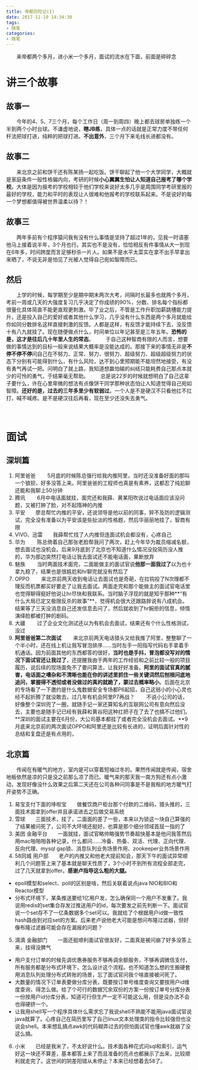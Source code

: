 ```yaml
---
title: 帝都历险记(1)
date: 2017-11-19 14:34:30
tags:
- 随笔
categories:
- 随笔
---
```


　　来帝都两个多月，进小米一个多月，面试的流水在下面，前面是碎碎念
# 讲三个故事
## 故事一
　　今年的4、5、7三个月，每个工作日（周一到周四）晚上都去球房单独练一个半到两个小时台球。不谦虚地说，**瞎JB练**，具体一点的话就是正常力度不带任何杆法把球打进，纯粹的把球打进。**不出意外**，三个月下来毛线长进都没有。
## 故事二
　　来北京之前和饼干还有陈某扬一起吃饭。饼干聊起了他一个大学同学，大概就是家庭条件一般性格偏内向，考研的时候**小心翼翼生怕让人知道自己报考了哪个学校**。大体是因为报考的学校相较于他们学校来说好太多几乎是周围同学考研里报的最好的学校，能力和平时的表现让人很难和他报考的学校联系起来。不是说好的每一个梦想都值得被世界温柔以待？！
## 故事三
　　两年多前有个程序猿问我有没有什么事情是坚持了超过1年的，见我一时语塞他马上接着说半年，3个月也行。其实也不是没有，恰恰相反有件事情从大一到现在6年多，时间跨度而言足够秒杀一片人。如果不是水平太菜实在拿不出手早拿出来晒了，不说无非是怕见了光被人觉得自己宛如智障而已。

## 然后
　　上学的时候，每学期至少是期中期末两次大考，间隔时长最多也就两个多月，考前一周或几天的大强度复习几乎决定了你成绩的90%，分数、排名每个指标都很量化具体简直不能更直观更刺激。毕了业之后，不管是工作升职加薪跳槽能力提升，还是投入自己的爱好或者其他什么学习，几乎没有什么东西是两个多月就能给你如同分数排名这样直接刺激的反馈。人都是这样，有反馈才能持续下去，没反馈十有八九就挂了。现在随便做点什么，时间单位以年记甚至是三年五年。**恐怖的是，这才是往后几十年里人生的常态**。
　　于自己这种智商有限的人而言，想要做的事情达到的目标一般来说结果大概率是没能达成的。那接下来的事情无非是**不停不停不停**问自己在不努力、正常、努力、很努力、超级努力、超级超级努力的状态下分别有可能得到什么，有什么风险，达不到心里预期能不能坦然地接受，有没有勇气再试一把。问明白了就上路，我知道想赢怕输的纠结只能耗费自己那点本就少的可怜的勇气，于结果毫无帮助。
　　总是说22岁的时候就想明白了自己这辈子要什么，许在心里卑微的想法有点像饼干同学那种状态怕让人知道觉得自己宛如智障。**还好的是，过去的三年多里少有软弱过**。一个人是不是硬汉不只看他扛不扛打，喊不喊疼。是不是硬汉往后再看，现在至少还没失去勇气。

<!--
    三年前9月份校招去了小米在南京大学的宣讲会，那正是小米要上天的时候。竞争对手华为、OV什么的还没起来。今日头条和滴滴也还没现在这么声势浩大，好像除了BAT和华为，美团、小米、京东就是准一线档了。宣讲会听完自己默默回了学校简历也没投。丧心病狂的是，三年前小米校招的那句标语自己至今还记得，**我们的征途是星辰和大海**。小米于自己而言是当下这个阶段能争取到的最好的公司，感谢过去半年里帮过我内推了各种公司的童鞋。
-->
　　
# 面试

## 深圳篇
1. 阿里爸爸　　 5月底的时候陈总强行给我内推阿里，当时还没准备好面的那叫一个狼狈，好多没答上来。阿里爸爸的工程师也真是有素养，这都忍了纯尬聊还能和我聊上50分钟
2. 腾讯　　 6月中电话面就挂，面完还和我薛、黄某阳吹说过电话面应该没问题，又被打肿了脸，对不起隋神的内推
3. 平安　　廖总帮忙内推的平安，还说领导是他以前的同事，猝不及防的逻辑测试，完全没有准备以为平安该是些扯淡的性格题，然后华丽丽地挂了，智商有限
4. VIVO、迅雷　　我薛帮忙找了人内推但连面试机会都没有，心疼自己
5. 华为　　 陈总倚着自己那张老脸帮我问了两次，赶上今年华为裁员缩减名额，想去面试也没机会。后来9月底到了北京也不知道什么情况没投简历没人推的，华为那边突然打电话让我去面试还不能电话面，果断放弃
6. 魅族　　 当时两面技术面完，二面能做主的面试官说**他那一面我过了**以为也十拿九稳了，结果也是很尴尬和hr聊完就没有然后了
7. OPPO　　 来北京前两天收到电话让去面试也是奇葩，在拉钩投了N次理都不理反而机票都买好要走了让我去面试。两面走完和那个能做主的面试官电话里也觉得聊得挺好他说让hr尽快和我联系。当时脑子浮现的就是知乎那种**“有什么大局已定又极限反杀的故事”**，觉得机会很大还跟路胖说有八成机会。结果等了三天没消息自己还发信息去问了，然后就收到了hr婉拒的信息，倾情演绎脸都被打肿的剧码。
8. 大疆　　 过了企业文化测试还以为有机会去面试，结果还有个什么性格测试，没过
9. **阿里爸爸第二次面试**　　 来北京前两天电话猎头又给我推了阿里，整整聊了一个半小时，还在线上机让我写冒泡排序……当时左手一阳指写代码右手拿着手机通话。因为前面其他的东西都答的很好，**当时也是手抖，冒泡都没写对的情况下面试官还让我过了**，还提醒我由于两年的工作经验和之前比较一般的项目履历，说后续的现场面免不了要问算法，让我好好准备。**阿里的面试官真的腻害，电话面之嘈杂和不清晰也能在你的讲述里抓住一些关键词然后刨根问底地追问，掌握得不透彻或者没做过的真的就跪了，蒙过去概率略小**。后面在北京的专场看了一下邀约是什么鬼数据安全专场都P6起招，自己这弱小的小心灵也经不起折腾了就没敢去，过几年有机会阿里P7再战？
　　不说小公司的话，好像整个深圳兜了一圈，就随手记一家还算知名的互联网公司有意向然后没去，主要也是随手记已经有我薛和黄谷阳这种扛把子在了去了也搞不过他们。**深圳的面试主要在6月份，大公司基本都挂了或者完全没机会去面试。**9月底来北京前的两次面试OPPO和阿里还是比较有长进的，证明后面针对性的总结和复盘还是有点用的，

## 北京篇
　　传闻在有暖气的地方，室内是可以穿着短袖过冬的。果然传闻就是传闻，宿舍地板依然是凉的只是没之前那么凉了而已。暖气来的那天我一南方狗还有点小激动，发现好像没什么效果之后第二天还在公司各种问同事是不是我租的地方暖气打开姿势不正确。
1. 易宝支付下面的哆啦宝　　做餐饮商户柜台那个付款的二维码，猎头推的，三面技术面拿到offer并且承诺进去之后做交易系统
2. 雪球　　三面技术，挂了，二面面的差了一些，本来以为锁这一块自己算强的了结果被问死了，公司不大环境还挺好，也算是那个细分领域首屈一指的了
3. 美团 金融平台　　一面就挂，面试官略帅略强势节奏超快基本是他问我答然后用mac啪啪啪各种记录，什么都问……冷备、热备、双活、代理、正向代理、反向代理、mysql gap锁、消息队列业务场景作用、zookeeper业务场景作用
4. 58同城 用户部　　老卢的内推又和他老大提前知会，那天下午的面试异常顺利几个问题答上来了基本就是聊天性质了，3个小时不到所有流程全部走完，过了几天就拿到offer。**感谢卢指导这么粗的大腿。**
  * epoll模型和select、poll的区别是啥，然后关联着说点java NIO和BIO和Reactor模型
  * 分布式环境下，某条推送要给1亿用户发，怎么确保同一个用户不发重了。我说用redis的set集合存发过推送用户的id，每次要发之前先判断一下。面试官说一个set存不了一亿条数据多个set可以。我就给了个根据用户id做一致性hash路由到对应set的方案。后来老卢说他老大可能是想问布隆过滤器，但好像布隆过滤器可能会存在漏报的问题？
5. 滴滴 金融部门　　一面还挺顺利面试官很友好，二面真是被问崩了好多没答上来，挂得没脾气
  * 用户支付订单的时候先调优惠券服务不够再调余额服务，不够再调微信支付，所有服务都是分布式环境下，怎么设计这个流程。也不知道怎么想的生搬硬套用消息队列处理分布式转账的场景，忘了面试官问我个啥直接被问死了。
  * 大数量的情况下订单表要做分库分表，既要按订单号维度查询又要按用户id维度查询，得怎么做。给了个可行的数据冗余双份的方案一份按订单号分库分表一份按用户id分库分表，知道可行但生产一定不可能这么用，但是没办法不会也得硬挤一个。 
  * 让我用shell写一个程序具体什么需求忘了我说shell不熟能不能用java面试官说java就算了。心疼自己在简历里写了自己linux文本处理类的指令比较强但也没说会shell。本来想乱搞点awk的代码糊弄过去的但怕面试官也懂awk就崩了没这么搞。
6. 小米　　已经是我米了，不太好说什么。技术面各种花式问sql和索引，运气好这一块还不算差，基本都答上来了而且准备的亮点也都展示了出来，比较顺利就走完了。这世间的阴差阳错从未停止？本来已经想着去58了。

